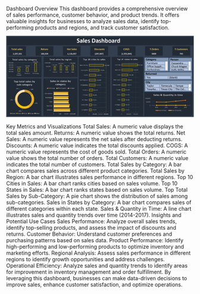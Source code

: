 Dashboard Overview
This dashboard provides a comprehensive overview of sales performance, customer behavior, and product trends. It offers valuable insights for businesses to analyze sales data, identify top-performing products and regions, and track customer satisfaction.

![Dashboard Screenshot](images/sales%20dashboard.jpg)

Key Metrics and Visualizations
Total Sales: A numeric value displays the total sales amount.
Returns: A numeric value shows the total returns.
Net Sales: A numeric value represents the net sales after deducting returns.
Discounts: A numeric value indicates the total discounts applied.
COGS: A numeric value represents the cost of goods sold.
Total Orders: A numeric value shows the total number of orders.
Total Customers: A numeric value indicates the total number of customers.
Total Sales by Category: A bar chart compares sales across different product categories.
Total Sales by Region: A bar chart illustrates sales performance in different regions.
Top 10 Cities in Sales: A bar chart ranks cities based on sales volume.
Top 10 States in Sales: A bar chart ranks states based on sales volume.
Top Total Sales by Sub-Category: A pie chart shows the distribution of sales among sub-categories.
Sales in States by Category: A bar chart compares sales of different categories within each state.
Sales & Quantity in Time: A line chart illustrates sales and quantity trends over time (2014-2017).
Insights and Potential Use Cases
Sales Performance: Analyze overall sales trends, identify top-selling products, and assess the impact of discounts and returns.
Customer Behavior: Understand customer preferences and purchasing patterns based on sales data.
Product Performance: Identify high-performing and low-performing products to optimize inventory and marketing efforts.
Regional Analysis: Assess sales performance in different regions to identify growth opportunities and address challenges.
Operational Efficiency: Analyze sales and quantity trends to identify areas for improvement in inventory management and order fulfillment.
By leveraging this dashboard, businesses can make data-driven decisions to improve sales, enhance customer satisfaction, and optimize operations.
